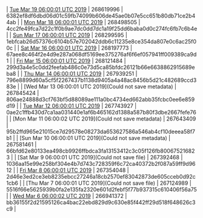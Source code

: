 | [Tue Mar 19 06:00:01 UTC 2019](https://transfer.sh/xZSaL/dashninja-dbdump-20190319070001.tar.bz2) | 268619996 | 6382ef8df6dbd06d01c59fb74099b606de45ae0b07e5cc651b80db71ce2b44ab | 
| [Mon Mar 18 06:00:01 UTC 2019](https://transfer.sh/pTLsF/dashninja-dbdump-20190318070001.tar.bz2) | 268498505 | 4cc2fe49fca7d22c1f0b9ae7dc0dd7dc1a19f25dd6baba0d0c274fc6fb7c6b4e | 
| [Sun Mar 17 06:00:01 UTC 2019](https://transfer.sh/15GGqy/dashninja-dbdump-20190317070001.tar.bz2) | 268299595 | 1ebfcab26d57376c6104b57e702042ddb6c11235e8ce354da807e0c6ac25f00c | 
| [Sat Mar 16 06:00:01 UTC 2019](https://transfer.sh/kmSLd/dashninja-dbdump-20190316070001.tar.bz2) | 268197773 | 67aee8c464f2e4d9e287a068df5169ee375276af6f6ef057941ff009389ca9d1 | 
| [Fri Mar 15 06:00:01 UTC 2019]() | 268121484 | 299d3a4e5c0dd2feefab486c0e73d5ca85bfdc26121b66e6638862915689eba8 | 
| [Thu Mar 14 06:00:01 UTC 2019](https://transfer.sh/11nbtL/dashninja-dbdump-20190314070001.tar.bz2) | 267939251 | 796e8899d60a5cf5f2267437b1138d9405a4a48ac8456b5d21c482689ccd383e | 
| [Wed Mar 13 06:00:01 UTC 2019](Could not save metadata) | 267845424 | 806ae24888d3cf763bf5d88089ae111a0bc4734ed662abb35fcbc0ee6e859d19 | 
| [Tue Mar 12 06:00:01 UTC 2019]() | 267743927 | 0ae2c1ffb430d7ca1aa031440e1af6b465162d1388a587b80f3dbe2667fefe76 | 
| [Mon Mar 11 06:00:02 UTC 2019](Could not save metadata) | 267643409 | 95b2ffd965e21015ce7d29578e08273da653627586a546ab4cf10deeea58f7b1 | 
| [Sun Mar 10 06:00:01 UTC 2019](Could not save metadata) | 267581461 | 66bfd62e80133ea498cb9926ffbdca3fa13153412c3c05f126fb800675216823 | 
| [Sat Mar  9 06:00:01 UTC 2019](Could not save file) | 267392468 | 1036aa15e99e258bf304e4b7d743c728359f6c72ca40372b2f087a59ff9d9612 | 
| [Fri Mar  8 06:00:01 UTC 2019](https://transfer.sh/K339T/dashninja-dbdump-20190308070001.tar.bz2) | 267354048 | 2d46e3ed2ce3eb8235ebcc27246a18cb2570ef83042873de605cceb0d92c1cb6 | 
| [Thu Mar  7 06:00:01 UTC 2019](Could not save file) | 267124989 | 5516f66e5625939b0fa2e135fa2320e601d2febf5f77b937315c610406f56a75 | 
| [Wed Mar  6 06:00:02 UTC 2019](https://transfer.sh/hxSSu/dashninja-dbdump-20190306070002.tar.bz2) | 266941372 | bb36155f2d21595126ca4bac22ebd829d9c630e85f442ff29d518f648626c3c9 | 
